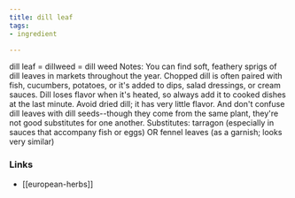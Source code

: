 ```yaml
---
title: dill leaf
tags:
- ingredient

---
```

dill leaf = dillweed = dill weed Notes: You can find soft, feathery sprigs of dill leaves in markets throughout the year. Chopped dill is often paired with fish, cucumbers, potatoes, or it's added to dips, salad dressings, or cream sauces. Dill loses flavor when it's heated, so always add it to cooked dishes at the last minute. Avoid dried dill; it has very little flavor. And don't confuse dill leaves with dill seeds--though they come from the same plant, they're not good substitutes for one another. Substitutes: tarragon (especially in sauces that accompany fish or eggs) OR fennel leaves (as a garnish; looks very similar)

### Links

* [[european-herbs]]
